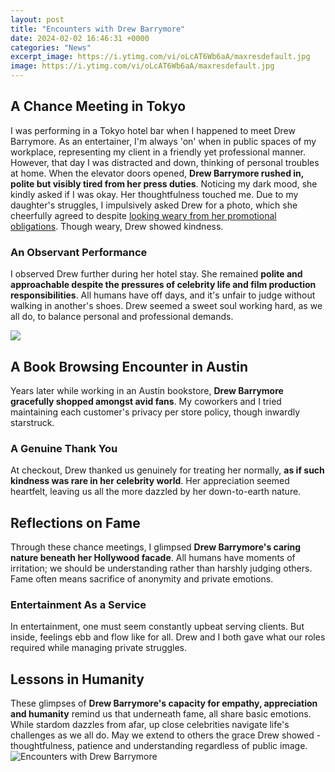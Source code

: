 ```yaml
---
layout: post
title: "Encounters with Drew Barrymore"
date: 2024-02-02 16:46:31 +0000
categories: "News"
excerpt_image: https://i.ytimg.com/vi/oLcAT6Wb6aA/maxresdefault.jpg
image: https://i.ytimg.com/vi/oLcAT6Wb6aA/maxresdefault.jpg
---
```


## A Chance Meeting in Tokyo
I was performing in a Tokyo hotel bar when I happened to meet Drew Barrymore. As an entertainer, I'm always 'on' when in public spaces of my workplace, representing my client in a friendly yet professional manner. However, that day I was distracted and down, thinking of personal troubles at home. 
When the elevator doors opened, **Drew Barrymore rushed in, polite but visibly tired from her press duties**. Noticing my dark mood, she kindly asked if I was okay. Her thoughtfulness touched me. Due to my daughter's struggles, I impulsively asked Drew for a photo, which she cheerfully agreed to despite [looking weary from her promotional obligations](https://fistore.mysenprints.com/collection/albarado). Though weary, Drew showed kindness.
### An Observant Performance  
I observed Drew further during her hotel stay. She remained **polite and approachable despite the pressures of celebrity life and film production responsibilities**. All humans have off days, and it's unfair to judge without walking in another's shoes. Drew seemed a sweet soul working hard, as we all do, to balance personal and professional demands.

![](https://thedrewseum.com/wp-content/uploads/2020/10/gift2011_03.jpg)
## A Book Browsing Encounter in Austin
Years later while working in an Austin bookstore, **Drew Barrymore gracefully shopped amongst avid fans**. My coworkers and I tried maintaining each customer's privacy per store policy, though inwardly starstruck. 
### A Genuine Thank You
At checkout, Drew thanked us genuinely for treating her normally, **as if such kindness was rare in her celebrity world**. Her appreciation seemed heartfelt, leaving us all the more dazzled by her down-to-earth nature.
## Reflections on Fame 
Through these chance meetings, I glimpsed **Drew Barrymore's caring nature beneath her Hollywood facade**. All humans have moments of irritation; we should be understanding rather than harshly judging others. Fame often means sacrifice of anonymity and private emotions. 
### Entertainment As a Service
In entertainment, one must seem constantly upbeat serving clients. But inside, feelings ebb and flow like for all. Drew and I both gave what our roles required while managing private struggles. 
## Lessons in Humanity
These glimpses of **Drew Barrymore's capacity for empathy, appreciation and humanity** remind us that underneath fame, all share basic emotions. While stardom dazzles from afar, up close celebrities navigate life's challenges as we all do. May we extend to others the grace Drew showed - thoughtfulness, patience and understanding regardless of public image.
![Encounters with Drew Barrymore](https://i.ytimg.com/vi/oLcAT6Wb6aA/maxresdefault.jpg)